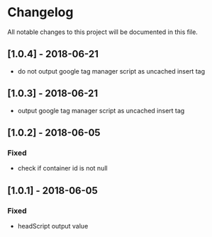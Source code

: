 # Changelog
All notable changes to this project will be documented in this file.

## [1.0.4] - 2018-06-21
- do not output google tag manager script as uncached insert tag

## [1.0.3] - 2018-06-21
- output google tag manager script as uncached insert tag

## [1.0.2] - 2018-06-05

### Fixed
- check if container id is not null

## [1.0.1] - 2018-06-05

### Fixed
- headScript output value